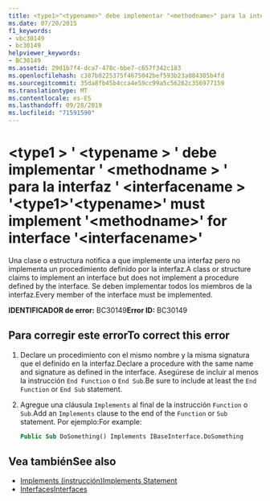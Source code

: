 ```yaml
---
title: <type1>"<typename>" debe implementar "<methodname>" para la interfaz "<interfacename>"
ms.date: 07/20/2015
f1_keywords:
- vbc30149
- bc30149
helpviewer_keywords:
- BC30149
ms.assetid: 29d1b7f4-dca7-478c-bbe7-c657f342c183
ms.openlocfilehash: c387b0225375f4675042bef593b23a084305b4fd
ms.sourcegitcommit: 35da8fb45b4cca4e59cc99a5c56262c356977159
ms.translationtype: MT
ms.contentlocale: es-ES
ms.lasthandoff: 09/28/2019
ms.locfileid: "71591590"
---
```

# <a name="type1typename-must-implement-methodname-for-interface-interfacename"></a><span data-ttu-id="6089c-102">\<type1 > ' \<typename > ' debe implementar ' \<methodname > ' para la interfaz ' \<interfacename > '</span><span class="sxs-lookup"><span data-stu-id="6089c-102">\<type1>'\<typename>' must implement '\<methodname>' for interface '\<interfacename>'</span></span>
<span data-ttu-id="6089c-103">Una clase o estructura notifica a que implemente una interfaz pero no implementa un procedimiento definido por la interfaz.</span><span class="sxs-lookup"><span data-stu-id="6089c-103">A class or structure claims to implement an interface but does not implement a procedure defined by the interface.</span></span> <span data-ttu-id="6089c-104">Se deben implementar todos los miembros de la interfaz.</span><span class="sxs-lookup"><span data-stu-id="6089c-104">Every member of the interface must be implemented.</span></span>  
  
 <span data-ttu-id="6089c-105">**IDENTIFICADOR de error:** BC30149</span><span class="sxs-lookup"><span data-stu-id="6089c-105">**Error ID:** BC30149</span></span>  
  
## <a name="to-correct-this-error"></a><span data-ttu-id="6089c-106">Para corregir este error</span><span class="sxs-lookup"><span data-stu-id="6089c-106">To correct this error</span></span>  
  
1. <span data-ttu-id="6089c-107">Declare un procedimiento con el mismo nombre y la misma signatura que el definido en la interfaz.</span><span class="sxs-lookup"><span data-stu-id="6089c-107">Declare a procedure with the same name and signature as defined in the interface.</span></span> <span data-ttu-id="6089c-108">Asegúrese de incluir al menos la instrucción `End Function` o `End Sub`.</span><span class="sxs-lookup"><span data-stu-id="6089c-108">Be sure to include at least the `End Function` or `End Sub` statement.</span></span>  
  
2. <span data-ttu-id="6089c-109">Agregue una cláusula `Implements` al final de la instrucción `Function` o `Sub`.</span><span class="sxs-lookup"><span data-stu-id="6089c-109">Add an `Implements` clause to the end of the `Function` or `Sub` statement.</span></span> <span data-ttu-id="6089c-110">Por ejemplo:</span><span class="sxs-lookup"><span data-stu-id="6089c-110">For example:</span></span>  
  
    ```vb  
    Public Sub DoSomething() Implements IBaseInterface.DoSomething  
    ```  
  
## <a name="see-also"></a><span data-ttu-id="6089c-111">Vea también</span><span class="sxs-lookup"><span data-stu-id="6089c-111">See also</span></span>

- [<span data-ttu-id="6089c-112">Implements (instrucción)</span><span class="sxs-lookup"><span data-stu-id="6089c-112">Implements Statement</span></span>](../../../visual-basic/language-reference/statements/implements-statement.md)
- [<span data-ttu-id="6089c-113">Interfaces</span><span class="sxs-lookup"><span data-stu-id="6089c-113">Interfaces</span></span>](../../../visual-basic/programming-guide/language-features/interfaces/index.md)
